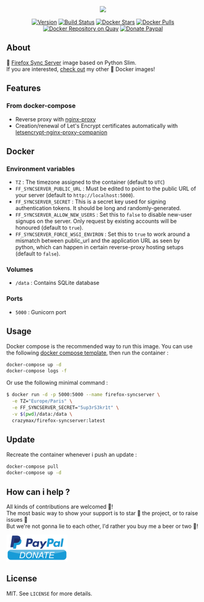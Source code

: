 <p align="center"><a href="https://github.com/crazy-max/docker-firefox-syncserver" target="_blank"><img height="128"src="https://raw.githubusercontent.com/crazy-max/docker-firefox-syncserver/master/.res/docker-firefox-syncserver.jpg"></a></p>

<p align="center">
  <a href="https://microbadger.com/images/crazymax/firefox-syncserver"><img src="https://images.microbadger.com/badges/version/crazymax/firefox-syncserver.svg?style=flat-square" alt="Version"></a>
  <a href="https://travis-ci.org/crazy-max/docker-firefox-syncserver"><img src="https://img.shields.io/travis/crazy-max/docker-firefox-syncserver/master.svg?style=flat-square" alt="Build Status"></a>
  <a href="https://hub.docker.com/r/crazymax/firefox-syncserver/"><img src="https://img.shields.io/docker/stars/crazymax/firefox-syncserver.svg?style=flat-square" alt="Docker Stars"></a>
  <a href="https://hub.docker.com/r/crazymax/firefox-syncserver/"><img src="https://img.shields.io/docker/pulls/crazymax/firefox-syncserver.svg?style=flat-square" alt="Docker Pulls"></a>
  <a href="https://quay.io/repository/crazymax/firefox-syncserver"><img src="https://quay.io/repository/crazymax/firefox-syncserver/status?style=flat-square" alt="Docker Repository on Quay"></a>
  <a href="https://www.paypal.com/cgi-bin/webscr?cmd=_s-xclick&hosted_button_id=YY7W3WDEPHCPQ"><img src="https://img.shields.io/badge/donate-paypal-7057ff.svg?style=flat-square" alt="Donate Paypal"></a>
</p>

## About

🐳 [Firefox Sync Server](http://moz-services-docs.readthedocs.io/en/latest/howtos/run-sync-1.5.html) image based on Python Slim.<br />
If you are interested, [check out](https://hub.docker.com/r/crazymax/) my other 🐳 Docker images!

## Features

### From docker-compose

* Reverse proxy with [nginx-proxy](https://github.com/jwilder/nginx-proxy)
* Creation/renewal of Let's Encrypt certificates automatically with [letsencrypt-nginx-proxy-companion](https://github.com/JrCs/docker-letsencrypt-nginx-proxy-companion)

## Docker

### Environment variables

* `TZ` : The timezone assigned to the container (default to `UTC`)
* `FF_SYNCSERVER_PUBLIC_URL` : Must be edited to point to the public URL of your server (default to `http://localhost:5000`).
* `FF_SYNCSERVER_SECRET` : This is a secret key used for signing authentication tokens. It should be long and randomly-generated.
* `FF_SYNCSERVER_ALLOW_NEW_USERS` : Set this to `false` to disable new-user signups on the server. Only request by existing accounts will be honoured (default to `true`).
* `FF_SYNCSERVER_FORCE_WSGI_ENVIRON` : Set this to `true` to work around a mismatch between public_url and the application URL as seen by python, which can happen in certain reverse-proxy hosting setups (default to `false`).

### Volumes

* `/data` : Contains SQLite database

### Ports

* `5000` : Gunicorn port

## Usage

Docker compose is the recommended way to run this image. You can use the following [docker compose template](docker-compose.yml), then run the container :

```bash
docker-compose up -d
docker-compose logs -f
```

Or use the following minimal command :

```bash
$ docker run -d -p 5000:5000 --name firefox-syncserver \
  -e TZ="Europe/Paris" \
  -e FF_SYNCSERVER_SECRET="5up3rS3kr1t" \
  -v $(pwd)/data:/data \
  crazymax/firefox-syncserver:latest
```

## Update

Recreate the container whenever i push an update :

```bash
docker-compose pull
docker-compose up -d
```

## How can i help ?

All kinds of contributions are welcomed :raised_hands:!<br />
The most basic way to show your support is to star :star2: the project, or to raise issues :speech_balloon:<br />
But we're not gonna lie to each other, I'd rather you buy me a beer or two :beers:!

[![Paypal](.res/paypal.png)](https://www.paypal.com/cgi-bin/webscr?cmd=_s-xclick&hosted_button_id=YY7W3WDEPHCPQ)

## License

MIT. See `LICENSE` for more details.
